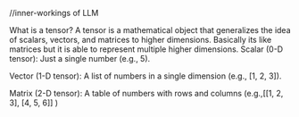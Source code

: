 //inner-workings of LLM

What is a tensor? 
A tensor is a mathematical object that generalizes the idea of scalars, vectors, and matrices to higher dimensions.
Basically its like matrices but it is able to represent multiple higher dimensions.
Scalar (0-D tensor): Just a single number (e.g., 5).

Vector (1-D tensor): A list of numbers in a single dimension (e.g., [1, 2, 3]).

Matrix (2-D tensor): A table of numbers with rows and columns (e.g.,[[1, 2, 3],
 [4, 5, 6]] )

 